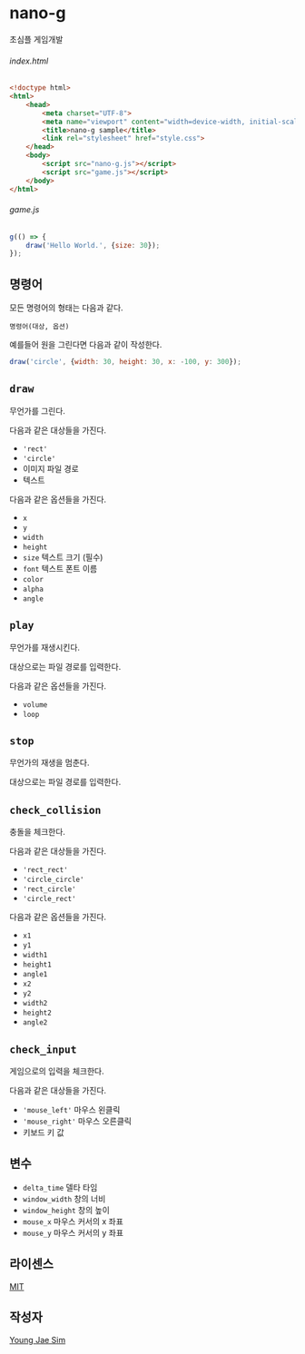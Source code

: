 # nano-g
초심플 게임개발

###### index.html
```html
<!doctype html>
<html>
	<head>
		<meta charset="UTF-8">
		<meta name="viewport" content="width=device-width, initial-scale=1.0, maximum-scale=1.0, minimum-scale=1.0, user-scalable=no">
		<title>nano-g sample</title>
		<link rel="stylesheet" href="style.css">
	</head>
	<body>
		<script src="nano-g.js"></script>
		<script src="game.js"></script>
	</body>
</html>
```

###### game.js
```javascript
g(() => {
	draw('Hello World.', {size: 30});
});
```

## 명령어
모든 명령어의 형태는 다음과 같다.

`명령어(대상, 옵션)`

예를들어 원을 그린다면 다음과 같이 작성한다.

```javascript
draw('circle', {width: 30, height: 30, x: -100, y: 300});
```

## `draw`
무언가를 그린다.

다음과 같은 대상들을 가진다.
- `'rect'`
- `'circle'`
- 이미지 파일 경로
- 텍스트

다음과 같은 옵션들을 가진다.
- `x`
- `y`
- `width`
- `height`
- `size` 텍스트 크기 (필수)
- `font` 텍스트 폰트 이름
- `color`
- `alpha`
- `angle`

## `play`
무언가를 재생시킨다.

대상으로는 파일 경로를 입력한다.

다음과 같은 옵션들을 가진다.
- `volume`
- `loop`

## `stop`
무언가의 재생을 멈춘다.

대상으로는 파일 경로를 입력한다.

## `check_collision`
충돌을 체크한다.

다음과 같은 대상들을 가진다.
- `'rect_rect'`
- `'circle_circle'`
- `'rect_circle'`
- `'circle_rect'`

다음과 같은 옵션들을 가진다.
- `x1`
- `y1`
- `width1`
- `height1`
- `angle1`
- `x2`
- `y2`
- `width2`
- `height2`
- `angle2`

## `check_input`
게임으로의 입력을 체크한다.

다음과 같은 대상들을 가진다.
- `'mouse_left'` 마우스 왼클릭
- `'mouse_right'` 마우스 오른클릭
- 키보드 키 값

## 변수
* `delta_time` 델타 타임
* `window_width` 창의 너비
* `window_height` 창의 높이
* `mouse_x` 마우스 커서의 x 좌표 
* `mouse_y` 마우스 커서의 y 좌표 

## 라이센스
[MIT](LICENSE)

## 작성자
[Young Jae Sim](https://github.com/Hanul)